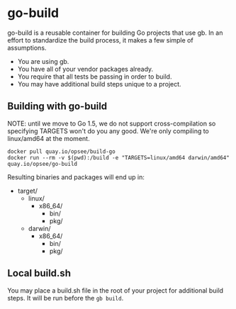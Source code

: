 # go-build

go-build is a reusable container for building Go projects that use gb. In an
effort to standardize the build process, it makes a few simple of assumptions.

* You are using gb.
* You have all of your vendor packages already.
* You require that all tests be passing in order to build.
* You may have additional build steps unique to a project.

## Building with go-build

NOTE: until we move to Go 1.5, we do not support cross-compilation so specifying TARGETS won't
do you any good. We're only compiling to linux/amd64 at the moment.

```
docker pull quay.io/opsee/build-go
docker run --rm -v $(pwd):/build -e "TARGETS=linux/amd64 darwin/amd64" quay.io/opsee/go-build
```

Resulting binaries and packages will end up in:

* target/
  * linux/
    * x86_64/
      * bin/
      * pkg/
  * darwin/
    * x86_64/
      * bin/
      * pkg/

## Local build.sh

You may place a build.sh file in the root of your project for additional build steps. It will be run before the `gb build`.
